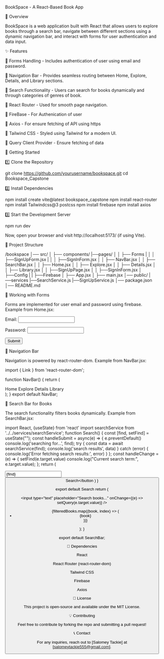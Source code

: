 BookSpace - A React-Based Book App

📖 Overview

BookSpace is a web application built with React that allows users to explore books through a search bar, navigate between different sections using a dynamic navigation bar, and interact with forms for user authentication and data input.

✨ Features

📌 Forms Handling - Includes authentication of user using email and password.

📌 Navigation Bar - Provides seamless routing between Home, Explore, Details, and Library sections.

📌 Search Functionality - Users can search for books dynamically and through categories of genres of book.

📌 React Router - Used for smooth page navigation.

📌 FireBase - For Authenication of user

📌 Axios - For ensure fetching of API using https

📌 Tailwind CSS - Styled using Tailwind for a modern UI.

📌 Query Client Provider - Ensure fetching of data


🚀 Getting Started

1️⃣ Clone the Repository

git clone https://github.com/yourusername/bookspace.git
cd Bookspace_Capstone

2️⃣ Install Dependencies

npm install create vite@latest bookspace_capstone
npm install react-router
npm install Tailwindcss@3 postcss
npm install firebase
npm install axios

3️⃣ Start the Development Server

npm run dev

Now, open your browser and visit http://localhost:5173/ (if using Vite).

📌 Project Structure

/bookspace
│── src/
│   ├── components/
    |──pages/
│   │   ├── Forms
|   │   │   ├──SignUpForm.jsx 
|   │   │   ├──SignInForm.jsx 
│   │   ├── NavBar.jsx
│   │   ├── SearchBar.jsx
│   │   ├── Home.jsx
│   │   ├── Explore.jsx
│   │   ├── Details.jsx
│   │   ├── Library.jsx
│   │   ├──SignUpPage.jsx 
│   │   ├──SignInForm.jsx 
│   ├──Config
|   |   ├──Firebase
│   ├── App.jsx
│   ├── main.jsx
│── public/
|──services
   |──SearchService.js
   |──SignUpService.js
│── package.json
│── README.md

🔹 Working with Forms

Forms are implemented for user email and password using firebase. Example from Home.jsx:

<form>
  <label htmlFor="email">Email:</label>
  <input type="text" id="email"  />
  
  <label htmlFor="password">Password:</label>
  <input type="password" id="password" />
  
  <button type="submit">Submit</button>
</form>

🔹 Navigation Bar

Navigation is powered by react-router-dom. Example from NavBar.jsx:

import { Link } from 'react-router-dom';

function NavBar() {
  return (
    <nav className="p-4 bg-gray-800 text-white">
      <Link to="/">Home</Link>
      <Link to="/explore">Explore</Link>
      <Link to="/details">Details</Link>
      <Link to="/library">Library</Link>
    </nav>
  );
}
export default NavBar;

🔹 Search Bar for Books

The search functionality filters books dynamically. Example from SearchBar.jsx:

import React, {useState} from 'react'
import searchService from '../../services/searchService';
function Search() {
    const [find, setFind] = useState(""); 
const handleSubmit = async(e) => {
    e.preventDefault()
    console.log('searching for...', find);
    try {
        const data = await searchService(find);
        console.log('search results', data)
    } catch (error) {
        console.log('Error fetching search results:', error)
    }
};
const handleChange = (e) => {
    setFind(e.target.value)
    console.log("Current search term:", e.target.value);
};
  return (
        <form onSubmit={handleSubmit} className='flex  mt-10  justify-center'>
        <input type="text" id='search' name='search' value={find}  onChange={handleChange} className='px-6 py-4 border border-gray-300 rounded-md w-full ' />
        <button type='submit'  className='bg-red-500 rounded-xl'>Search</button 
        </form>
  )
}

export default Search
  return (
    <div>
      <input type="text" placeholder="Search books..." onChange={(e) => setQuery(e.target.value)} />
      <ul>
        {filteredBooks.map((book, index) => (
          <li key={index}>{book}</li>
        ))}
      </ul>
    </div>
  );
}

export default SearchBar;

🔗 Dependencies

React

React Router (react-router-dom)

Tailwind CSS

Firebase

Axios

📜 License

This project is open-source and available under the MIT License.

💡 Contributing

Feel free to contribute by forking the repo and submitting a pull request!

📞 Contact

For any inquiries, reach out to [Salomey Tackie] at [salomeytackie555@gmail.com].

